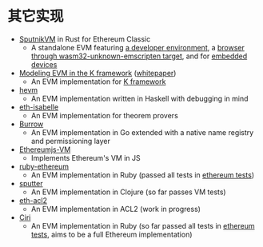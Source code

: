 # 其它实现

* [SputnikVM](https://github.com/ethereumproject/sputnikvm) in Rust for Ethereum Classic
  * A standalone EVM featuring [a developer environment](https://github.com/ethereumproject/sputnikvm-dev), a [browser through wasm32-unknown-emscripten target](https://github.com/sorpaas/sputnikvm-in-browser), and for [embedded devices](https://github.com/sorpaas/sputnikvm-on-rux)
* [Modeling EVM in the K framework](https://github.com/kframework/evm-semantics) \([whitepaper](https://www.ideals.illinois.edu/handle/2142/97207)\)
  * An EVM implementation for [K framework](http://www.kframework.org/index.php/Main_Page)
* [hevm](https://github.com/dapphub/hevm)
  * An EVM implementation written in Haskell with debugging in mind
* [eth-isabelle](https://github.com/pirapira/eth-isabelle)
  * An EVM implementation for theorem provers
* [Burrow](https://github.com/hyperledger/burrow)
  * An EVM implementation in Go extended with a native name registry and permissioning layer
* [Ethereumjs-VM](https://github.com/ethereumjs/ethereumjs-vm)
  * Implements Ethereum's VM in JS
* [ruby-ethereum](https://github.com/cryptape/ruby-ethereum)
  * An EVM implementation in Ruby \(passed all tests in [ethereum tests](https://github.com/ethereum/tests/tree/55a18b3ded93bf6083f23ea1f4bf7be4ba973016)\)
* [sputter](https://github.com/nervous-systems/sputter)
  * An EVM implementation in Clojure \(so far passes VM tests\)
* [eth-acl2](https://github.com/zchn/eth-acl2)
  * An EVM implementation in ACL2 \(work in progress\)
* [Ciri](https://github.com/ciri-ethereum/ciri)
  * An EVM implementation in Ruby \(so far passed all tests in [ethereum tests](https://github.com/ethereum/tests/tree/073035c6ef89ae878c528e78d3b5ce59d1b71df7), aims to be a full Ethereum implementation\)

